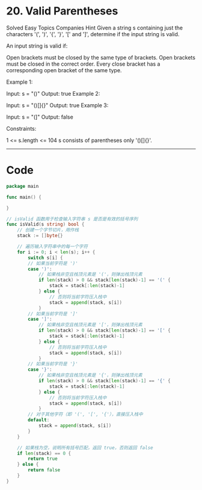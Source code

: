 # 20. Valid Parentheses

Solved
Easy
Topics
Companies
Hint
Given a string s containing just the characters '(', ')', '{', '}', '[' and ']', determine if the input string is valid.

An input string is valid if:

Open brackets must be closed by the same type of brackets.
Open brackets must be closed in the correct order.
Every close bracket has a corresponding open bracket of the same type.

Example 1:

Input: s = "()"
Output: true
Example 2:

Input: s = "()[]{}"
Output: true
Example 3:

Input: s = "(]"
Output: false

Constraints:

1 <= s.length <= 104
s consists of parentheses only '()[]{}'.

---

# Code

```go
package main

func main() {

}

// isValid 函数用于检查输入字符串 s 是否是有效的括号序列
func isValid(s string) bool {
	// 创建一个字节切片，用作栈
	stack := []byte{}

	// 遍历输入字符串中的每一个字符
	for i := 0; i < len(s); i++ {
		switch s[i] {
		// 如果当前字符是 ')'
		case ')':
			// 如果栈非空且栈顶元素是 '('，则弹出栈顶元素
			if len(stack) > 0 && stack[len(stack)-1] == '(' {
				stack = stack[:len(stack)-1]
			} else {
				// 否则将当前字符压入栈中
				stack = append(stack, s[i])
			}
		// 如果当前字符是 ']'
		case ']':
			// 如果栈非空且栈顶元素是 '['，则弹出栈顶元素
			if len(stack) > 0 && stack[len(stack)-1] == '[' {
				stack = stack[:len(stack)-1]
			} else {
				// 否则将当前字符压入栈中
				stack = append(stack, s[i])
			}
		// 如果当前字符是 '}'
		case '}':
			// 如果栈非空且栈顶元素是 '{'，则弹出栈顶元素
			if len(stack) > 0 && stack[len(stack)-1] == '{' {
				stack = stack[:len(stack)-1]
			} else {
				// 否则将当前字符压入栈中
				stack = append(stack, s[i])
			}
		// 对于其他字符（即 '(', '[', '{'），直接压入栈中
		default:
			stack = append(stack, s[i])
		}
	}

	// 如果栈为空，说明所有括号匹配，返回 true，否则返回 false
	if len(stack) == 0 {
		return true
	} else {
		return false
	}
}
```
